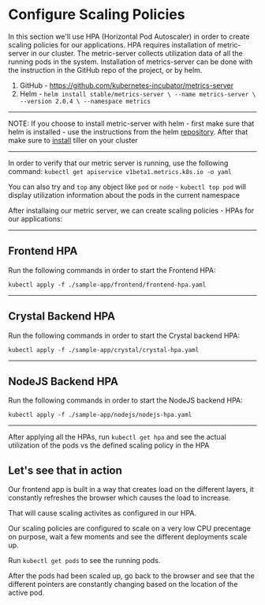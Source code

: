 # Configure Scaling Policies

In this section we'll use HPA (Horizontal Pod Autoscaler) in order to create scaling policies for our applications. HPA requires installation of metric-server in our cluster. The metric-server collects utilization data of all the running pods in the system. Installation of metrics-server can be done with the instruction in the GitHub repo of the project, or by helm.

1. GitHub - https://github.com/kubernetes-incubator/metrics-server
2. Helm - `helm install stable/metrics-server \ --name metrics-server \ --version 2.0.4 \ --namespace metrics`

---

NOTE: If you choose to install metric-server with helm - first make sure that helm is installed - use the instructions from the helm [repository](https://github.com/helm/helm/blob/master/docs/install.md#from-homebrew-macos). After that make sure to [install](https://github.com/helm/helm/blob/master/docs/install.md#easy-in-cluster-installation) tiller on your cluster

---

In order to verify that our metric server is running, use the following command: `kubectl get apiservice v1beta1.metrics.k8s.io -o yaml`

You can also try and `top` any object like `pod` or `node` - `kubectl top pod` will display utilization information about the pods in the current namespace

After installaing our metric server, we can create scaling policies - HPAs for our applications:

---

## Frontend HPA

Run the following commands in order to start the Frontend HPA:

```
kubectl apply -f ./sample-app/frontend/frontend-hpa.yaml
```

---

## Crystal Backend HPA

Run the following commands in order to start the Crystal backend HPA:

```
kubectl apply -f ./sample-app/crystal/crystal-hpa.yaml
```

---

## NodeJS Backend HPA

Run the following commands in order to start the NodeJS backend HPA:

```
kubectl apply -f ./sample-app/nodejs/nodejs-hpa.yaml
```

---

After applying all the HPAs, run `kubectl get hpa` and see the actual utilization of the pods vs the defined scaling policy in the HPA   

## Let's see that in action

Our frontend app is built in a way that creates load on the different layers, it constantly refreshes the browser which causes the load to increase.

That will cause scaling activites as configured in our HPA.

Our scaling policies are configured to scale on a very low CPU precentage on purpose, wait a few moments and see the different deployments scale up.

Run `kubectl get pods` to see the running pods.

After the pods had been scaled up, go back to the browser and see that the different pointers are constantly changing based on the location of the active pod.
